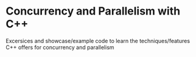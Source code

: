 # Concurrency and Parallelism with C++

Excersices and showcase/example code to learn the techniques/features C++ offers for concurrency and parallelism
